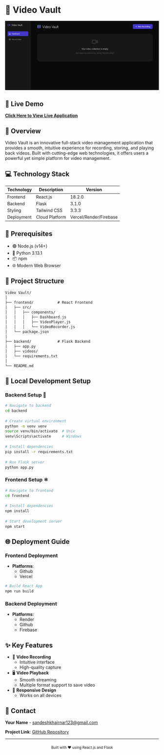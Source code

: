 # 🎥 Video Vault


<div align="center">
    <img src="./assets/image.png" alt="Video Vault Banner">
    
</div>


## 🚀 Live Demo
**[Click Here to View Live Application](https://videovault1.vercel.app/)**


## 🌟 Overview

Video Vault is an innovative full-stack video management application that provides a smooth, intuitive experience for recording, storing, and playing back videos. Built with cutting-edge web technologies, it offers users a powerful yet simple platform for video management.


## 💻 Technology Stack

| Technology | Description | Version |
|-----------|-------------|---------|
| Frontend | React.js | 18.2.0 |
| Backend | Flask | 3.1.0 |
| Styling | Tailwind CSS | 3.3.3 |
| Deployment | Cloud Platform | Vercel/Render/Firebase |

## 🔧 Prerequisites

- 🟢 Node.js (v14+)
- 🐍 Python 3.13.1
- 📦 npm
- 🌐 Modern Web Browser

## 📂 Project Structure

```
Video Vault/
│
├── frontend/           # React Frontend
│   ├── src/
│   │   ├── components/
│   │   │   ├── Dashboard.js
│   │   │   ├── VideoPlayer.js
│   │   │   └── VideoRecorder.js
│   └── package.json
│
├── backend/            # Flask Backend
│   ├── app.py
│   ├── videos/
│   └── requirements.txt
│
└── README.md
```

## 🔧 Local Development Setup

### Backend Setup 🐍
```bash
# Navigate to backend
cd backend

# Create virtual environment
python -m venv venv
source venv/bin/activate  # Unix
venv\Scripts\activate     # Windows

# Install dependencies
pip install -r requirements.txt

# Run Flask server
python app.py
```

### Frontend Setup ⚛️
```bash
# Navigate to frontend
cd frontend

# Install dependencies
npm install

# Start development server
npm start
```

## 🌐 Deployment Guide

### Frontend Deployment
- **Platforms**: 
  - Github
  - Vercel

```bash
# Build React App
npm run build
```

### Backend Deployment
- **Platforms**:
  - Render
  - Github
  - Firebase
## ✨ Key Features

- 🎥 **Video Recording**
  - Intuitive interface
  - High-quality capture
- 🖥️ **Video Playback**
  - Smooth streaming
  - Multiple format support to save video
- 📱 **Responsive Design**
  - Works on all devices


## 📧 Contact

**Your Name** - sandeshkhairnar123@gmail.com

**Project Link**: [GitHub Repository](https://github.com/sandeshkhairnar/Video-Vault/tree/main)

---

<div align="center">
    <sub>Built with ❤️ using React.js and Flask</sub>
</div>
